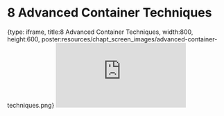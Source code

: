 # 8 Advanced Container Techniques
 
{type: iframe, title:8 Advanced Container Techniques, width:800, height:600, poster:resources/chapt_screen_images/advanced-container-techniques.png}
![](http://hutchdatascience.org/Containers_for_Scientists/advanced-container-techniques.html)
 

 
